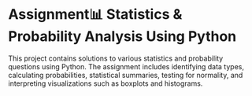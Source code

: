 # Assignment📊 Statistics & Probability Analysis Using Python

This project contains solutions to various statistics and probability questions using Python. The assignment includes identifying data types, calculating probabilities, statistical summaries, testing for normality, and interpreting visualizations such as boxplots and histograms.
